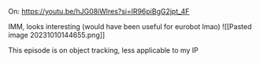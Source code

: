 On: https://youtu.be/hJG08iWlres?si=lR96piBgG2jpt_4F

IMM, looks interesting (would have been useful for eurobot lmao)
![[Pasted image 20231010144655.png]]

This episode is on object tracking, less applicable to my IP
